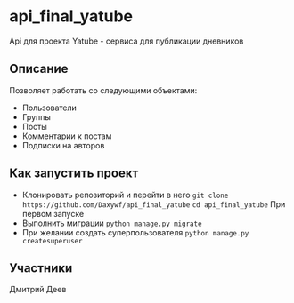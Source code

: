 # api_final_yatube
Api для проекта Yatube - сервиса для публикации дневников

## Описание
Позволяет работать со следующими объектами:
- Пользователи
- Группы
- Посты
- Комментарии к постам
- Подписки на авторов

## Как запустить проект
- Клонировать репозиторий и перейти в него
```git clone https://github.com/Daxywf/api_final_yatube```
```cd api_final_yatube```
При первом запуске
- Выполнить миграции
```python manage.py migrate```
- При желании создать суперпользователя
```python manage.py createsuperuser```

## Участники

Дмитрий Деев
